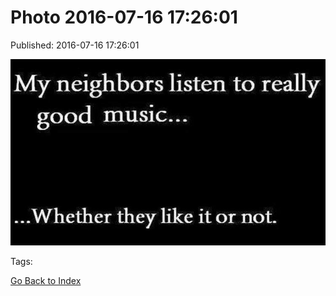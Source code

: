 
# Photo 2016-07-16 17:26:01

Published: 2016-07-16 17:26:01

![](147501198112-0.jpg)

Tags: 

[Go Back to Index](index.md)
